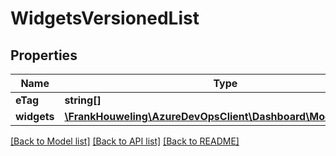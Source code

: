 # WidgetsVersionedList

## Properties
Name | Type | Description | Notes
------------ | ------------- | ------------- | -------------
**eTag** | **string[]** |  | [optional] 
**widgets** | [**\FrankHouweling\AzureDevOpsClient\Dashboard\Model\Widget[]**](Widget.md) |  | [optional] 

[[Back to Model list]](../README.md#documentation-for-models) [[Back to API list]](../README.md#documentation-for-api-endpoints) [[Back to README]](../README.md)


